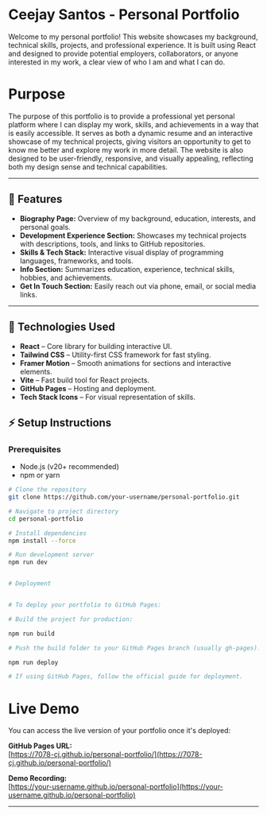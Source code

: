 # Ceejay Santos - Personal Portfolio

Welcome to my personal portfolio! This website showcases my background, technical skills, projects, and professional experience. It is built using React and designed to provide potential employers, collaborators, or anyone interested in my work, a clear view of who I am and what I can do.


# Purpose


The purpose of this portfolio is to provide a professional yet personal platform where I can display my work, skills, and achievements in a way that is easily accessible. It serves as both a dynamic resume and an interactive showcase of my technical projects, giving visitors an opportunity to get to know me better and explore my work in more detail. The website is also designed to be user-friendly, responsive, and visually appealing, reflecting both my design sense and technical capabilities.

---

## 🚀 Features

- **Biography Page:** Overview of my background, education, interests, and personal goals.
- **Development Experience Section:** Showcases my technical projects with descriptions, tools, and links to GitHub repositories.
- **Skills & Tech Stack:** Interactive visual display of programming languages, frameworks, and tools.
- **Info Section:** Summarizes education, experience, technical skills, hobbies, and achievements.
- **Get In Touch Section:** Easily reach out via phone, email, or social media links.


---

## 📂 Technologies Used

- **React** – Core library for building interactive UI.
- **Tailwind CSS** – Utility-first CSS framework for fast styling.
- **Framer Motion** – Smooth animations for sections and interactive elements.
- **Vite** – Fast build tool for React projects.
- **GitHub Pages** – Hosting and deployment.
- **Tech Stack Icons** – For visual representation of skills.


## ⚡ Setup Instructions

### Prerequisites
- Node.js (v20+ recommended)
- npm or yarn


```bash
# Clone the repository
git clone https://github.com/your-username/personal-portfolio.git

# Navigate to project directory
cd personal-portfolio

# Install dependencies
npm install --force

# Run development server
npm run dev


# Deployment


# To deploy your portfolio to GitHub Pages:

# Build the project for production:

npm run build

# Push the build folder to your GitHub Pages branch (usually gh-pages):

npm run deploy

# If using GitHub Pages, follow the official guide for deployment.

```
# Live Demo


You can access the live version of your portfolio once it's deployed:

**GitHub Pages URL:**  
[https://7078-cj.github.io/personal-portfolio/](https://7078-cj.github.io/personal-portfolio/)

**Demo Recording:**  
[https://your-username.github.io/personal-portfolio](https://your-username.github.io/personal-portfolio)


---


